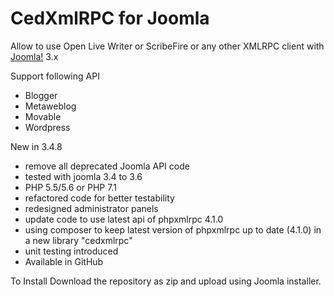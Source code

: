 # CedXmlRPC for Joomla

Allow to use Open Live Writer or ScribeFire or any other XMLRPC client with [Joomla!](https://www.joomla.org) 3.x

Support following API
* Blogger
* Metaweblog
* Movable
* Wordpress


New in 3.4.8
+ remove all deprecated Joomla API code
+ tested with joomla 3.4 to 3.6
+ PHP 5.5/5.6 or PHP 7.1
+ refactored code for better testability
+ redesigned administrator panels
+ update code to use latest api of phpxmlrpc 4.1.0
+ using composer to keep latest version of phpxmlrpc up to date (4.1.0) in a new library "cedxmlrpc"
+ unit testing introduced
+ Available in GitHub

To Install
Download the repository as zip and upload using Joomla installer.

